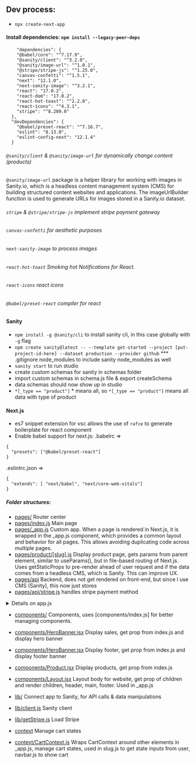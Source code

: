## Dev process:

- `npx create-next-app`

#### Install dependencies: `npm install --legacy-peer-deps`

```
    "dependencies": {
    "@babel/core": "^7.17.9",
    "@sanity/client": "^3.2.0",
    "@sanity/image-url": "^1.0.1",
    "@stripe/stripe-js": "^1.25.0",
    "canvas-confetti": "^1.5.1",
    "next": "12.1.0",
    "next-sanity-image": "^3.2.1",
    "react": "17.0.2",
    "react-dom": "17.0.2",
    "react-hot-toast": "^2.2.0",
    "react-icons": "^4.3.1",
    "stripe": "^8.209.0"
  },
  "devDependencies": {
    "@babel/preset-react": "^7.16.7",
    "eslint": "8.13.0",
    "eslint-config-next": "12.1.4"
  }
```

###### `@sanity/client` & `@sanity/image-url` for dynamically change content (products)
`@sanity/image-url` package is a helper library for working with images in Sanity.io, which is a headless content management system (CMS) for building structured content websites and applications. The imageUrlBuilder function is used to generate URLs for images stored in a Sanity.io dataset.

###### `stripe` & `@stripe/stripe-js` implement stripe payment gateway

###### `canvas-confetti` for aesthetic purposes

###### `next-sanity-image` to process images

###### `react-hot-toast` Smoking hot Notifications for React.

###### `react-icons` react icons

###### `@babel/preset-react` compiler for react

#### Sanity

- `npm install -g @sanity/cli` to install sanity cli, in this case globally with `-g` flag
- `npm create sanity@latest -- --template get-started --project [put-project-id-here] --dataset production --provider github`
  \*\*\* .gitignore node_modules to include sanity node_modules as well
- `sanity start` to run studio
- create custom schemas for sanity in schemas folder
- import custom schemas in schema.js file & export createSchema
- data schemas should now show up in studio
- `*[_type == "product"]` * means all, so `*[_type == "product"]` means all data with type of product 

#### Next.js

- es7 snippet extension for vsc allows the use of `rafce` to generate boilerplate for react component
- Enable babel support for next.js:
 .babelrc =>

```
{
  "presets": ["@babel/preset-react"]
}
```

 .eslintrc.json =>

```
{
  "extends": [ "next/babel", "next/core-web-vitals"]
}
```

##### Folder structures:

- [pages/](pages/) Router center
- [pages/index.js](pages/index.js) Main page
- [pages/_app.js](pages/_app.js) Custom app. When a page is rendered in Next.js, it is wrapped in the _app.js component, which provides a common layout and behavior for all pages. This allows avoiding duplicating code across multiple pages.
- [pages/product/[slug].js](pages/product/[slug].js) Display product page, gets params from parent element, similar to useParams(), but in file-based routing of Next.js. Uses getStaticProps to pre-render ahead of user request and if the data comes from a headless CMS, which is Sanity. This can improve UX.
- [pages/api](pages/api) Backend, does not get rendered on front-end, but since I use CMS (Sanity), this now just stores 
- [pages/api/stripe.js](pages/api/stripe.js) handles stripe payment method

<details>
<summary>Details on app.js</summary>
  - Define global styles: You can use _app.js to define global styles that are applied to all pages in your application. This can include CSS resets, typography styles, and other common styles.
  - Provide a layout component: You can use _app.js to define a layout component that is applied to all pages in your application. This can include a header, footer, or other common elements that appear on every page.
  - Initialize global state: You can use _app.js to initialize global state for your application, such as user authentication or localization settings.
  - Add custom components or libraries: You can use _app.js to add custom components or third-party libraries that are used across multiple pages in your application.
  - Handle errors or loading states: You can use _app.js to handle errors or loading states that occur across multiple pages in your application, such as displaying a loadingindicator or error message when a page is loading or encountering an error.
</details>

- [components/](components/) Components, uses [components/index.js] for better managing components.
- [components/HeroBanner.jsx](components/HeroBanner) Display sales, get prop from index.js and display hero banner
- [components/HeroBanner.jsx](components/HeroBanner) Display footer, get prop from index.js and display footer banner
- [components/Product.jsx](components/HeroBanner) Display products, get prop from index.js
- [components/Layout.jsx](components/HeroBanner) Layout body for website, get prop of children and render children, header, main, footer. Used in _app.js

- [lib/](lib/) Connect app to Sanity, for API calls & data manipulations
- [lib/client.js](lib/client) Sanity client
- [lib/getStripe.js](lib/getStripe.js) Load Stripe

- [context](context/) Manage cart states
- [context/CartContext.js](context/CartContext.js) Wraps CartContext around other elements in _app.js, manage cart states, used in slug.js to get state inputs from user, navbar.js to show cart